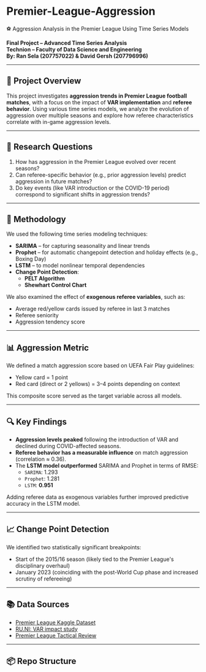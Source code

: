 # Premier-League-Aggression
⚽ Aggression Analysis in the Premier League Using Time Series Models

**Final Project – Advanced Time Series Analysis**  
**Technion – Faculty of Data Science and Engineering**  
**By: Ran Sela (207757022) & David Gersh (207796996)**

---

## 📌 Project Overview

This project investigates **aggression trends in Premier League football matches**, with a focus on the impact of **VAR implementation** and **referee behavior**. Using various time series models, we analyze the evolution of aggression over multiple seasons and explore how referee characteristics correlate with in-game aggression levels.

---

## 🎯 Research Questions

1. How has aggression in the Premier League evolved over recent seasons?
2. Can referee-specific behavior (e.g., prior aggression levels) predict aggression in future matches?
3. Do key events (like VAR introduction or the COVID-19 period) correspond to significant shifts in aggression trends?

---

## 🧮 Methodology

We used the following time series modeling techniques:

- **SARIMA** – for capturing seasonality and linear trends
- **Prophet** – for automatic changepoint detection and holiday effects (e.g., Boxing Day)
- **LSTM** – to model nonlinear temporal dependencies
- **Change Point Detection**:
  - **PELT Algorithm**
  - **Shewhart Control Chart**

We also examined the effect of **exogenous referee variables**, such as:
- Average red/yellow cards issued by referee in last 3 matches
- Referee seniority
- Aggression tendency score

---

## 📊 Aggression Metric

We defined a match aggression score based on UEFA Fair Play guidelines:

- Yellow card = 1 point  
- Red card (direct or 2 yellows) = 3–4 points depending on context

This composite score served as the target variable across all models.

---

## 🔍 Key Findings

- **Aggression levels peaked** following the introduction of VAR and declined during COVID-affected seasons.
- **Referee behavior has a measurable influence** on match aggression (correlation ≈ 0.36).
- The **LSTM model outperformed** SARIMA and Prophet in terms of RMSE:
  - `SARIMA`: 1.293  
  - `Prophet`: 1.281  
  - `LSTM`: **0.951**

Adding referee data as exogenous variables further improved predictive accuracy in the LSTM model.

---

## 📈 Change Point Detection

We identified two statistically significant breakpoints:
- Start of the 2015/16 season (likely tied to the Premier League's disciplinary overhaul)
- January 2023 (coinciding with the post-World Cup phase and increased scrutiny of refereeing)

---

## 📚 Data Sources

- [Premier League Kaggle Dataset](https://www.kaggle.com/datasets/ajaxianazarenka/premier-league?resource=download)
- [RU.NI: VAR impact study](https://www.runi.ac.il/media/lbinqckt/2024-football-referees-issue-more-yellow-cards-following-var-interventions.pdf)
- [Premier League Tactical Review](https://www.premierleague.com/news/693455)

---

## 📦 Repo Structure

